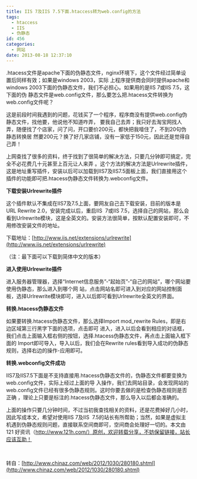 ```yaml
---
title: IIS 7及IIS 7.5下面.htaccess转为web.config的方法
tags:
  - htaccess
  - IIS
  - 伪静态
id: 456
categories:
  - 网站
date: 2013-08-18 12:37:10
---
```


.htacess文件是apache下面的伪静态文件，nginx环境下，这个文件经过简单设置后同样有效；如果是windows 2003，实际 上程序提供商会同时提供apache和windows 2003下面的伪静态文件，我们不必担心。如果用的是IIS 7或IIS 7.5，这下面的伪 静态文件是web.config文件，那么要怎么把.htacess文件转换为web.config文件呢？

这是前段时间我遇到的问题，花钱买了一个程序，程序商没有提供web.config伪静态文件，找他要，他说他不知道咋弄， 要我自己去弄；我只好去淘宝网找人弄，随便找了个店家，问了问，开口要价200元，都快把我噎住了，不到20句伪静态转换居 然要200元？换了好几家店铺，没有一家低于150元，因此还是觉得自己弄！

上网查找了很多的资料，终于找到了很简单的解决方法，只要几分钟即可搞定，完全不必花费几十元甚至上百元让人来弄 。这个方法的解决方法是Urlrewrite插件，这是地址重写插件，安装以后可以加载到IIS7及IIS7.5面板上面，我们直接用这个 插件的功能即可把.htacess伪静态文件转换为.webconfig文件。

**下载安装Urlrewrite插件**

这个插件默认不集成在IIS7及7.5上面，要网友自己去下载安装，目前的版本是URL Rewrite 2.0，安装完成以后，重启IIS  7或IIS 7.5，选择自己的网站，那么会看到Urlrewrite模块，这是全英文的。安装方法很简单，按默认配置安装即可，不用修改安装文件的地址。

下载地址：[http://www.iis.net/extensions/urlrewrite](http://www.iis.net/extensions/urlrewrite)

（注：最下面可以下载到简体中文的版本）

**进入使用Urlrewrite插件**

进入服务器管理器，选择“Internet信息服务”-“起始页”-“自己的网站”，哪个网站要使用伪静态，那么进入到哪个网 站，点击网站名即可进入到对应的网站控制面板，选择Urlrewrite模块即可，进入以后即可看到Urlrewrite全英文的界面。

**转换.htacess伪静态文件**

如果要转换.htacess伪静态文件，那么选择Import mod_rewrite Rules，即是右边区域第三行黑字下面的选项，点击即可 进入，进入以后会看到相应的对话框，我们点击上面输入框右侧的按钮，选择.htacess伪静态文件，再点击上面输入框下面的 Import即可导入，导入以后，我们会在Rewrite rules看到导入成功的伪静态规则，选择右边的操作-应用即可。

**转换.webconfig文件成功**

IIS7及IIS7.5下面是不支持直接用.htacess伪静态文件的，伪静态文件都要变换为web.config文件，实际上经过上面的导 入操作，我们去网站目录，会发现网站的web.config文件已经有很多伪静态规则。这时你要去做的是检查伪静态规则是否正确 ，理论上只要是标注的.htacess伪静态文件，那么导入以后都会准确的。

上面的操作只要几分钟时间，不过当初我查找相关的资料，还是花费掉好几小时，因此写成本文，希望对使用IIS 7及IIS  7.5的站长有所帮助；当然，如果是虚拟主机遇到伪静态规则问题，直接联系空间商即可，空间商会处理好一切的。本文由121 好资讯（http://www.121h.com/）原创，欢迎转载分享，不妨保留链接，站长应该互助！

&nbsp;

转自：[http://www.chinaz.com/web/2012/1030/280180.shtml](http://www.chinaz.com/web/2012/1030/280180.shtml)
